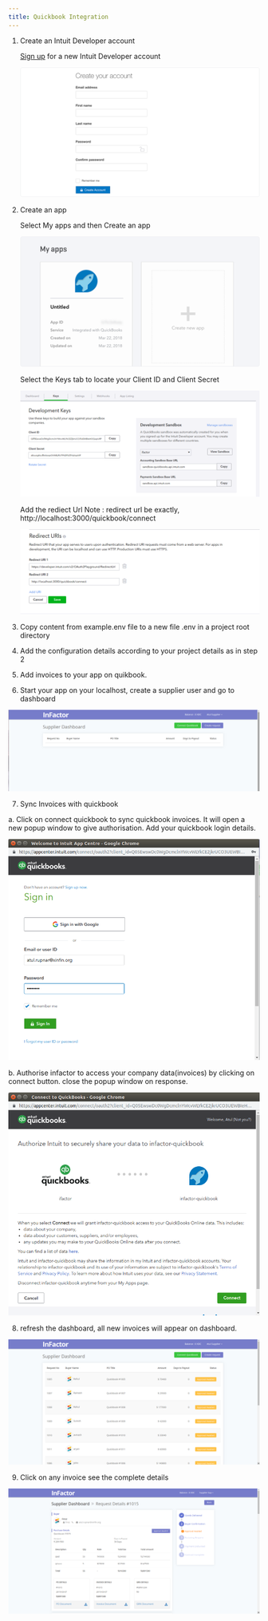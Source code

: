 ```yaml
---
title: Quickbook Integration
---
```


1. Create an Intuit Developer account

	[Sign up](https://developer.intuit.com/v2/ui#/signup) for a new Intuit Developer account

	<p>
	    <img src="../../../developer-html/assets/images/quickbook/qbk-signup.png"/>
	</p>

2. Create an app

	Select My apps and then Create an app

	<p>
	    <img src="../../../developer-html/assets/images/quickbook/qbk-create-app.png"/>
	</p>

	Select the Keys tab to locate your Client ID and Client Secret

	<p>
	    <img src="../../../developer-html/assets/images/quickbook/qbk-generate-keys.png"/>
	</p>

	Add the rediect Url
	Note : redirect url be exactly, http://localhost:3000/quickbook/connect

	<p>
	    <img src="../../../developer-html/assets/images/quickbook/qbk-redirect-url.png"/>
	</p>

3. Copy content from example.env file to a new file .env in a project root directory

4. Add the configuration details according to your project details as in step 2

5. Add invoices to your app on quikbook.

6. Start your app on your localhost, create a supplier user and go to dashboard

<p>
    <img src="../../../developer-html/assets/images/quickbook/qbk-dash-empty.png"/>
</p>

7. Sync Invoices with quickbook

a. Click on connect quickbook to sync quickbook invoices. It will open a new popup window to give authorisation. Add your quickbook login details.

<p>
    <img src="../../../developer-html/assets/images/quickbook/qbk-login.png"/>
</p>

b. Authorise infactor to access your company data(invoices) by clicking on connect button. close the popup window on response.

<p>
    <img src="../../../developer-html/assets/images/quickbook/qbk-loginauth.png"/>
</p>

8. refresh the dashboard, all new invoices will appear on dashboard.

<p>
    <img src="../../../developer-html/assets/images/quickbook/qbk-dash-connect.png"/>
</p>

9. Click on any invoice see the complete details

<p>
    <img src="../../../developer-html/assets/images/quickbook/qbk-invoicedetails.png"/>
</p>
